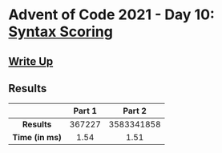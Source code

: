 # Advent of Code 2021 - Day 10: [Syntax Scoring](https://adventofcode.com/2021/day/10)

## [Write Up](https://codingap.github.io/advent-of-code/writeups/2021/day10)

## Results

|                  | **Part 1** | **Part 2** |
| :--------------: | :--------: | :--------: |
|   **Results**    | 367227 | 3583341858 |
| **Time (in ms)** | 1.54 | 1.51 |
